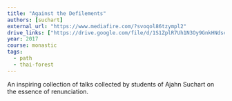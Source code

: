 ```yaml
---
title: "Against the Defilements"
authors: [suchart]
external_url: "https://www.mediafire.com/?svoqol86tzympl2"
drive_links: ["https://drive.google.com/file/d/1S1ZplR7Uh1N3Oy9GnkHNdsc1c5qnrn37/view?usp=drivesdk"]
year: 2017
course: monastic
tags:
  - path
  - thai-forest
---
```


An inspiring collection of talks collected by students of Ajahn Suchart on the essence of renunciation.

